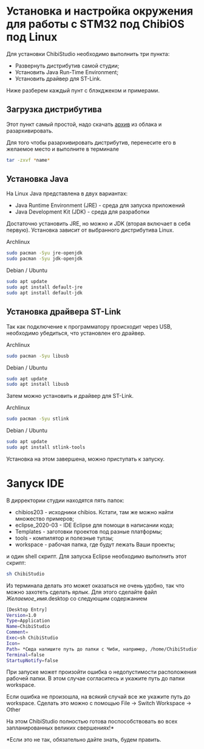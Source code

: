 # Установка и настройка окружения для работы с STM32 под ChibiOS под Linux

Для установки ChibiStudio необходимо выполнить три пункта:

  - Развернуть дистрибутив самой студии;
  - Установить Java Run-Time Environment;
  - Установить драйвер для ST-Link.
  
  Ниже разберем каждый пунт с блэкджеком и примерами.
  
## Загрузка дистрибутива

Этот пункт самый простой, надо скачать [архив](https://disk.yandex.ru/d/_-4XPyA-fdCSyw) из облака и разархивировать.

Для того чтобы разархивировать дистрибутив, перенесите его в желаемое место и выполните в терминале
```bash
tar -zxvf *name*
```

## Установка Java

На Linux Java представлена в двух вариантах:
  - Java Runtime Environment (JRE) - среда для запуска приложений
  - Java Development Kit (JDK) - среда для разработки
  
Достаточно установить JRE, но можно и JDK (вторая включает в себя первую). Установка зависит от выбранного дистрибутива Linux.

Archlinux
```bash
sudo pacman -Syu jre-openjdk
sudo pacman -Syu jdk-openjdk
```

Debian / Ubuntu
```bash
sudo apt update
sudo apt install default-jre
sudo apt install default-jdk
```

## Установка драйвера ST-Link

Так как подключение к программатору происходит через USB, необходимо убедиться, что установлен его драйвер.

Archlinux
```bash
sudo pacman -Syu libusb
```

Debian / Ubuntu
```bash
sudo apt update
sudo apt install libusb
```

Затем можно установить и драйвер для ST-Link.

Archlinux
```bash
sudo pacman -Syu stlink
```

Debian / Ubuntu
```bash
sudo apt update
sudo apt install stlink-tools
```

Установка на этом завершена, можно приступать к запуску.

# Запуск IDE

В дирректории студии находятся пять папок:
  - chibios203 - исходники chibios. Кстати, там же можно найти множество примеров;
  - eclipse_2020-03 - IDE Eclipse для помощи в написании кода;
  - Templates - заготовки проектов под разные платформы;
  - tools - компилятор и полезные тулзы;
  - workspace - рабочая папка, где будут лежать Ваши проекты;
  
 и один shell скрипт. Для запуска Eclipse необходимо выполнить этот скрипт:
 
```bash
sh ChibiStudio
```

Из терминала делать это может оказаться не очень удобно, так что можно захотеть сделать ярлык. Для этого сделайте файл *Желаемое_имя*.desktop со следующим содержанием

```bash
[Desktop Entry]
Version=1.0
Type=Application
Name=ChibiStudio
Comment=
Exec=sh ChibiStudio
Icon=
Path= *Сюда напишите путь до папки с Чиби, например, /home/ChibiStudio*
Terminal=false
StartupNotify=false
```

При запуске может произойти ошибка о недопустимости расположения рабочей папки. В этом случае согласитесь и укажите путь до папки workspace.

Если ошибка не произошла, на всякий случай все же укажите путь до workspace. Сделать это можно с помощью File -> Switch Workspace -> Other

На этом ChibiStudio полностью готова поспособствовать во всех запланированных великих свершениях!*

*Если это не так, обязательно дайте знать, будем править.
